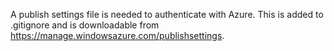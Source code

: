 A publish settings file is needed to authenticate with Azure.
This is added to .gitignore and is downloadable from https://manage.windowsazure.com/publishsettings.

